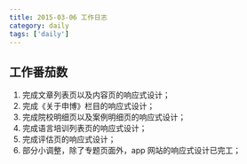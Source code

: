 ```yaml
---
title: 2015-03-06 工作日志
category: daily
tags: ['daily']
---
```


## 工作番茄数
1. 完成文章列表页以及内容页的响应式设计；
2. 完成《关于申博》栏目的响应式设计；
3. 完成院校明细页以及案例明细页的响应式设计；
4. 完成语言培训列表页的响应式设计；
5. 完成评估页的响应式设计；
6. 部分小调整，除了专题页面外，app 网站的响应式设计已完工；
